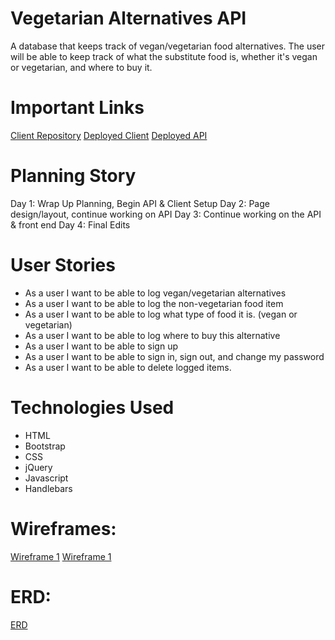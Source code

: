 # Vegetarian Alternatives API
A database that keeps track of vegan/vegetarian food alternatives. The user will be able to keep track of what the substitute food is, whether it's vegan or vegetarian, and where to buy it.

# Important Links
[Client Repository](https://github.com/deadwoman/veg-alt-frontend)
[Deployed Client](https://github.com/deadwoman/veg-alt-frontend)
[Deployed API](https://github.com/deadwoman/veg-alt-api)

# Planning Story
Day 1: Wrap Up Planning, Begin API & Client Setup
Day 2: Page design/layout, continue working on API
Day 3: Continue working on the API & front end
Day 4: Final Edits

# User Stories
- As a user I want to be able to log vegan/vegetarian alternatives
- As a user I want to be able to log the non-vegetarian food item
- As a user I want to be able to log what type of food it is. (vegan or vegetarian)
- As a user I want to be able to log where to buy this alternative
- As a user I want to be able to sign up
- As a user I want to be able to sign in, sign out, and change my password
- As a user I want to be able to delete logged items.

# Technologies Used
- HTML
- Bootstrap
- CSS
- jQuery
- Javascript
- Handlebars

# Wireframes:

[Wireframe 1](https://imgur.com/a/gXUihtJ)
[Wireframe 1](https://imgur.com/a/dzfyXns)

# ERD:
[ERD](https://imgur.com/a/SCOhinM)
